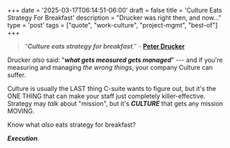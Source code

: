 +++
date = '2025-03-17T06:14:51-06:00'
draft = false
title = 'Culture Eats Strategy For Breakfast'
description = "Drucker was right then, and now..."
type = 'post'
tags = ["quote", "work-culture", "project-mgmt", "best-of"] 
+++

> “***Culture eats strategy for breakfast***.” - [**Peter Drucker**](https://en.wikipedia.org/wiki/Peter_Drucker)

Drucker *also* said: "***what gets measured gets managed***" --- and if you're measuring and managing *the wrong things*, your company Culture can suffer.  

Culture is usually the LAST thing C-suite wants to figure out, but it's the ONE THING that can make your staff just completely killer-effective. Strategy may *talk* about "mission", but it's ***CULTURE*** that gets any mission MOVING.  

Know what *also* eats strategy for breakfast?  

***Execution***.
